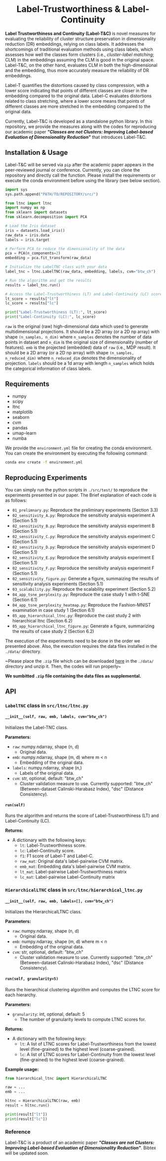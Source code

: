 <p align="center">
  <h1 align="center">Label-Trustworthiness & Label-Continuity</h1>
</p>

**Label Trustworthiness and Continuity (Label-T&C)** is novel measures for evaluating the reliability of cluster structure preservation in dimensionality reduction (DR) embeddings, relying on class labels. 
It addresses the shortcomings of traditional evaluation methods using class labels, which assesses how well the classes form clusters (i.e., *cluster-label matching*; CLM) in the embeddings assuming the CLM is good in the original space. Label-T&C, on the other hand, evaluates CLM in both the high-dimensional and the embedding, thus more accurately measure the reliability of DR embeddings. 

Label-T quantifies the distortions caused by class compression, with a lower score indicating that points of different classes are closer in the embedding compared to the original data. Label-C evaluates distortions related to class stretching, where a lower score means that points of different classes are more stretched in the embedding compared to the original data.

Currently, Label-T&C is developed as a standalone python library. In this repository, we provide the measures along with the codes for reproducing our academic paper ***"Classes are not Clusters: Improving Label-based Evaluation of Dimensionality Reduction"*** that introduces Label-T&C.

## Installation & Usage

Label-T&C will be served via `pip` after the academic paper appears in the peer-reviewed journal or conference.
Currently, you can clone the repository and directly call the function.
Please install the requirements  or execute the conda environment before using the library (see below section).

```python
import sys
sys.path.append("PATH/TO/REPOSITORY/src/")

from ltnc import ltnc
import numpy as np
from sklearn import datasets
from sklearn.decomposition import PCA

# Load the Iris dataset
iris = datasets.load_iris()
raw_data = iris.data
labels = iris.target

# Perform PCA to reduce the dimensionality of the data
pca = PCA(n_components=2)
embedding = pca.fit_transform(raw_data)

# Initialize the LabelTNC class with your data
label_tnc = ltnc.LabelTNC(raw_data, embedding, labels, cvm="btw_ch")

# Run the algorithm and get the results
results = label_tnc.run()

# Access the Label-Trustworthiness (LT) and Label-Continuity (LC) scores
lt_score = results["lt"]
lc_score = results["lc"]

print("Label-Trustworthiness (LT):", lt_score)
print("Label-Continuity (LC):", lc_score)
```

`raw` is the original (raw) high-dimensional data which used to generate multidimensional projections. It should be a 2D array (or a 2D np array) with shape `(n_samples, n_dim)` where `n_samples` denotes the number of data points in dataset and `n_dim` is the original size of dimensionality (number of features). `emb` is the projected (embedded) data of `raw` (i.e., MDP result). It should be a 2D array (or a 2D np array) with shape `(n_samples, n_reduced_dim)` where `n_reduced_dim` denotes the dimensionality of projection. `labels` should be a 1d array with length `n_samples` which holds the categorical information of class labels.

## Requirements

- numpy
- scipy
- ltnc
- matplotlib
- seaborn
- cvm
- pandas
- umap-learn
- numba

We provide the `environment.yml` file for creating the conda environment.
You can create the environment by executing the following command:

```bash
conda env create -f environment.yml 
```

## Reproducing Experiments

You can simply run the python scripts in `./src/test/` to reproduce the experiments presented in our paper.
The Brief explanation of each code is as follows:

- `01_prelimnary.py`: Reproduce the preliminary experiments (Section 3.3)
- `02_sensitivity_A.py`: Reproduce the sensitivity analysis experiment A (Section 5.1)
- `02_sensitivity_B.py`: Reproduce the sensitivity analysis experiment B (Section 5.1)
- `02_sensitivity_C.py`: Reproduce the sensitivity analysis experiment C (Section 5.1)
- `02_sensitivity_D.py`: Reproduce the sensitivity analysis experiment D (Section 5.1)
- `02_sensitivity_E.py`: Reproduce the sensitivity analysis experiment E (Section 5.1)
- `02_sensitivity_F.py`: Reproduce the sensitivity analysis experiment F (Section 5.1)
- `02_sensitivity_figure.py`: Generate a figure, summaizing the results of sensitivity analysis experiments (Section 5.1)
- `03_scalability.py`: Reproduce the scalability experiment (Section 5.2)
- `04_app_tsne_perplexity.py`: Reproduce the case study 1 with t-SNE (Section 6.1)
- `04_app_tsne_perplexity_heatmap.py`: Reproduce the Fashion-MNIST examination in case study 1 (Section 6.1)
- `05_app_hierarchical_ltnc.py`: Reproduce the cast study 2 with hierarchical ltnc (Section 6.2)
- `05_app_hierarchical_ltnc_figure.py`: Generate a figure, summarizing the results of case study 2 (Section 6.2)

The execution of the experiments need to be done in the order we presented above.
Also, the execution requires the data files installed in the `./data/` directory.

~Please place the `.zip` file which can be downloaded [here](https://TODO) in the `./data/` directory and unzip it. Then, the codes will run properly~

**We sumbitted `.zip` file containing the data files as supplemental.**


## API

### `LabelTNC` class in `src/ltnc/ltnc.py`


#### `__init__(self, raw, emb, labels, cvm="btw_ch")`

Initializes the Label-TNC class.

**Parameters:**

- `raw`: numpy.ndarray, shape (n, d)
    - Original data.
- `emb`: numpy.ndarray, shape (m, d) where m < n
    - Embedding of the original data.
- `labels`: numpy.ndarray, shape (n,)
    - Labels of the original data.
- `cvm`: str, optional, default: "btw_ch"
    - Cluster validation measure to use. Currently supported: "btw_ch" (Between-dataset Calinski-Harabasz Index), "dsc" (Distance Consistency).

#### `run(self)`

Runs the algorithm and returns the score of Label-Trustworthiness (LT) and Label-Continuity (LC).

**Returns:**

- A dictionary with the following keys:
    - `lt`: Label-Trustworthiness score.
    - `lc`: Label-Continuity score.
    - `f1`: F1 score of Label-T and Label-C.
    - `raw_mat`: Original data's label-pairwise CVM matrix.
    - `emb_mat`: Embedding data's label-pairwise CVM matrix.
    - `lt_mat`: Label-pairwise Label-Trustworthiness matrix
    - `lc_mat`: Label-pairwise Label-Continuity matrix


### `HierarchicalLTNC` class in `src/ltnc/hierarchical_ltnc.py`

#### `__init__(self, raw, emb, labels=[], cvm="btw_ch")`

Initializes the HierarchicalLTNC class.

**Parameters:**

- `raw`: numpy.ndarray, shape (n, d)
    - Original data.
- `emb`: numpy.ndarray, shape (m, d) where m < n
    - Embedding of the original data.
- `cvm`: str, optional, default: "btw_ch"
    - Cluster validation measure to use. Currently supported: "btw_ch" (Between-dataset Calinski-Harabasz Index), "dsc" (Distance Consistency).

#### `run(self, granularity=5)`

Runs the hierarchical clustering algorithm and computes the LTNC score for each hierarchy.

**Parameters:**

- `granularity`: int, optional, default: 5
    - The number of granularity levels to compute LTNC scores for.

**Returns:**

- A dictionary with the following keys:
    - `lt`: A list of LTNC scores for Label-Trustworthiness from the lowest level (fine-grained) to the highest level (coarse-grained).
    - `lc`: A list of LTNC scores for Label-Continuity from the lowest level (fine-grained) to the highest level (coarse-grained).

**Example usage:**

```python
from hierarchical_ltnc import HierarchicalLTNC

raw = ...
emb = ...

hltnc = HierarchicalLTNC(raw, emb)
result = hltnc.run()

print(result["lt"])
print(result["lc"])
```

### Reference

Label-T&C is a product of an academic paper ***"Classes are not Clusters: Improving Label-based Evaluation of Dimensionality Reduction"***. Bibtex will be updated soon.



